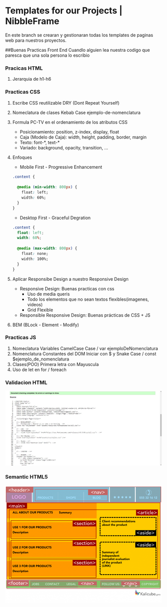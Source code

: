 # Templates for our Projects | NibbleFrame
En este branch se crearan y gestionaran todas los templates de paginas web para nuestros proyectos.

##Buenas Practicas Front End
Cuandlo alguien lea nuestra codigo que paresca que una sola persona lo escribio

### Pracicas HTML
1. Jerarquia de h1-h6

### Practicas CSS
1. Escribe CSS reutilizable DRY (Dont Repeat Yourself)
2. Nomeclatura de clases Kebab Case ejemplo-de-nomenclatura
3. Formula PC-TV en el ordenamiento de los atributos CSS 
    * Posicionamiento: position, z-index, display, float 
    * Caja (Modelo de Caja): width, height, padding, border, margin
    * Texto: font-\*, text-\*
    * Variado: background,  opacity, transition, ...
4. Enfoques 
    * Mobile First - Progressive Enhancement
    
    ```css
    .content {

      @media (min-width: 800px) {
        float: left;
        width: 60%;
      }
    }
    ```

    * Desktop First - Graceful Degration

    ```css
    .content {
      float: left;
      width: 60%;

      @media (max-width: 800px) {
        float: none;
        width: 100%;
      }
    }
    ```

5. Aplicar Responsibe Design a nuestro Responsive Design
    * Responsive Design: Buenas practicas con css
        *  Uso de media queris
        * Todo los elementos que no sean textos flexibles(imagenes, videos)
        * Grid Flexible
    * Responsible Responsive Design: Buenas prácticas de CSS + JS
6. BEM (BLock - Element - Modify) 

### Practicas JS
1. Nomeclatura Variables CamelCase Case / var ejemploDeNomenclatura
2. Nomenclatura Constantes del DOM Iniciar con $ y Snake Case / const $ejemplo_de_nomenclatura
3. Clases(POO) Primera letra con Mayuscula
4. Uso de let en for / foreach

### Validacion HTML
![Validation](md-resources/w3c-validation.jpg)

### Semantic HTML5
![Semantic](md-resources/semantic.png)